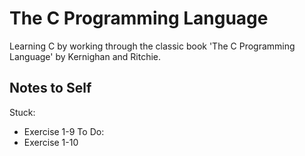 # The C Programming Language

Learning C by working through the classic book 'The C Programming Language' by Kernighan and Ritchie.

## Notes to Self
Stuck:
- Exercise 1-9
To Do:
- Exercise 1-10
